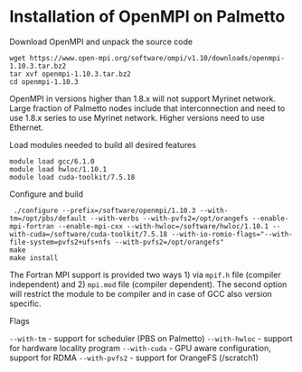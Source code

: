 # Installation of OpenMPI on Palmetto

Download OpenMPI and unpack the source code

~~~
wget https://www.open-mpi.org/software/ompi/v1.10/downloads/openmpi-1.10.3.tar.bz2
tar xvf openmpi-1.10.3.tar.bz2
cd openmpi-1.10.3
~~~

OpenMPI in versions higher than 1.8.x will not support Myrinet network. Large
fraction of Palmetto nodes include that interconnection and need to use 1.8.x 
series to use Myrinet network. Higher versions need to use Ethernet. 

Load modules needed to build all desired features

~~~
module load gcc/6.1.0
module load hwloc/1.10.1
module load cuda-toolkit/7.5.18
~~~

Configure and build

~~~
 ./configure --prefix=/software/openmpi/1.10.3 --with-tm=/opt/pbs/default --with-verbs --with-pvfs2=/opt/orangefs --enable-mpi-fortran --enable-mpi-cxx --with-hwloc=/software/hwloc/1.10.1 --with-cuda=/software/cuda-toolkit/7.5.18 --with-io-romio-flags="--with-file-system=pvfs2+ufs+nfs --with-pvfs2=/opt/orangefs"
make 
make install
~~~

The Fortran MPI support is provided two ways 1) via `mpif.h` file (compiler independent) and 
2) `mpi.mod` file (compiler dependent). The second option will restrict the module to be compiler
and in case of GCC also version specific. 

Flags

`--with-tm` - support for scheduler (PBS on Palmetto)
`--with-hwloc` - support for hardware locality program
`--with-cuda` - GPU aware configuration, support for RDMA
`--with-pvfs2` - support for OrangeFS (/scratch1) 

